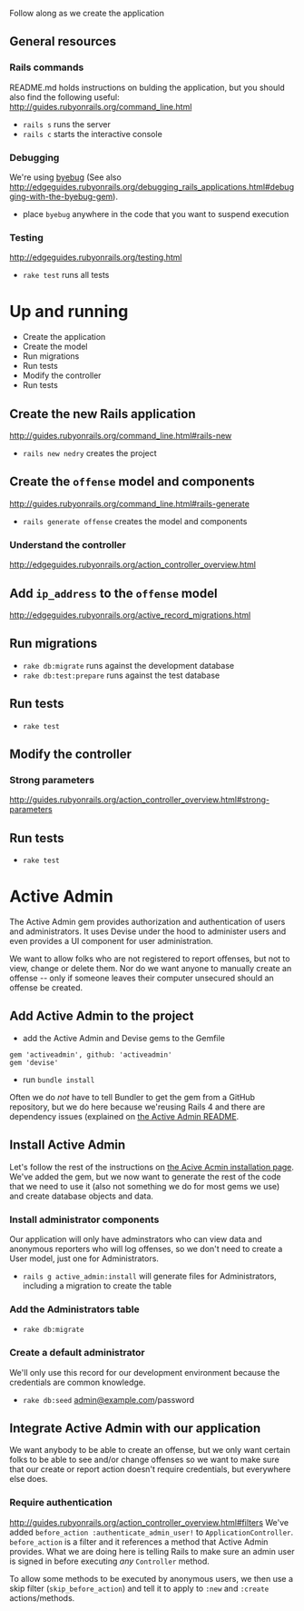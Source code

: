 Follow along as we create the application

## General resources
### Rails commands
README.md holds instructions on bulding the application, but you should also find the following useful:
http://guides.rubyonrails.org/command_line.html
* `rails s` runs the server
* `rails c` starts the interactive console

### Debugging
We're using [byebug](https://github.com/deivid-rodriguez/byebug/blob/master/GUIDE.md) 
(See also http://edgeguides.rubyonrails.org/debugging_rails_applications.html#debugging-with-the-byebug-gem).
* place `byebug` anywhere in the code that you want to suspend execution

### Testing
http://edgeguides.rubyonrails.org/testing.html
* `rake test` runs all tests


# Up and running
* Create the application
* Create the model
* Run migrations
* Run tests
* Modify the controller
* Run tests

## Create the new Rails application
http://guides.rubyonrails.org/command_line.html#rails-new
* `rails new nedry` creates the project

## Create the `offense` model and components
http://guides.rubyonrails.org/command_line.html#rails-generate
* `rails generate offense` creates the model and components

### Understand the controller
http://edgeguides.rubyonrails.org/action_controller_overview.html

## Add `ip_address` to the `offense` model
http://edgeguides.rubyonrails.org/active_record_migrations.html

## Run migrations
* `rake db:migrate` runs against the development database
* `rake db:test:prepare` runs against the test database

## Run tests
* `rake test`

## Modify the controller
### Strong parameters
http://guides.rubyonrails.org/action_controller_overview.html#strong-parameters

## Run tests
* `rake test`

# Active Admin
The Active Admin gem provides authorization and authentication of users and administrators.  It uses Devise under the hood to administer users and even provides a UI component for user administration.

We want to allow folks who are not registered to report offenses, but not to view, change or delete them. Nor do we want anyone to manually create an offense -- only if someone leaves their computer unsecured should an offense be created.

## Add Active Admin to the project
* add the Active Admin and Devise gems to the Gemfile
```
gem 'activeadmin', github: 'activeadmin'
gem 'devise'
```
* run `bundle install`

Often we do _not_ have to tell Bundler to get the gem from a GitHub repository, but we do here because we'reusing Rails 4 and there are dependency issues (explained on [the Active Admin README](https://github.com/activeadmin/activeadmin).

## Install Active Admin
Let's follow the rest of the instructions on [the Acive Acmin installation page](https://github.com/activeadmin/activeadmin/blob/master/docs/0-installation.md).  We've added the gem, but we now want to generate the rest of the code that we need to use it (also not something we do for most gems we use) and create database objects and data.

### Install administrator components
Our application will only have adminstrators who can view data and anonymous reporters who will log offenses, so we don't need to create a User model, just one for Administrators.
* `rails g active_admin:install` will generate files for Administrators, including a migration to create the table

### Add the Administrators table
* `rake db:migrate`

### Create a default administrator
We'll only use this record for our development environment because the credentials are common knowledge.
* `rake db:seed`
admin@example.com/password

## Integrate Active Admin with our application
We want anybody to be able to create an offense, but we only want certain folks to be able to see and/or change offenses so we want to make sure that our create or report action doesn't require credentials, but everywhere else does.

### Require authentication
http://guides.rubyonrails.org/action_controller_overview.html#filters
We've added `before_action :authenticate_admin_user!` to `ApplicationController`.  `before_action` is a filter and it references a method that Active Admin provides.  What we are doing here is telling Rails to make sure an admin user is signed in before executing _any_ `Controller` method.

To allow some methods to be executed by anonymous users, we then use a skip filter (`skip_before_action`) and tell it to apply to `:new` and `:create` actions/methods.

